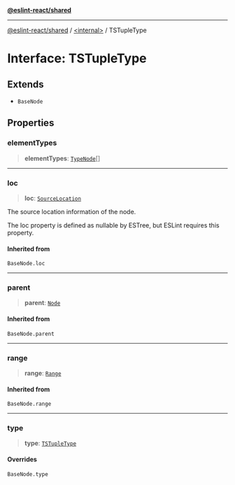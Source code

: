 [**@eslint-react/shared**](../../README.md)

***

[@eslint-react/shared](../../README.md) / [\<internal\>](../README.md) / TSTupleType

# Interface: TSTupleType

## Extends

- `BaseNode`

## Properties

### elementTypes

> **elementTypes**: [`TypeNode`](../type-aliases/TypeNode.md)[]

***

### loc

> **loc**: [`SourceLocation`](SourceLocation.md)

The source location information of the node.

The loc property is defined as nullable by ESTree, but ESLint requires this property.

#### Inherited from

`BaseNode.loc`

***

### parent

> **parent**: [`Node`](../type-aliases/Node.md)

#### Inherited from

`BaseNode.parent`

***

### range

> **range**: [`Range`](../type-aliases/Range.md)

#### Inherited from

`BaseNode.range`

***

### type

> **type**: [`TSTupleType`](../README.md#tstupletype)

#### Overrides

`BaseNode.type`
